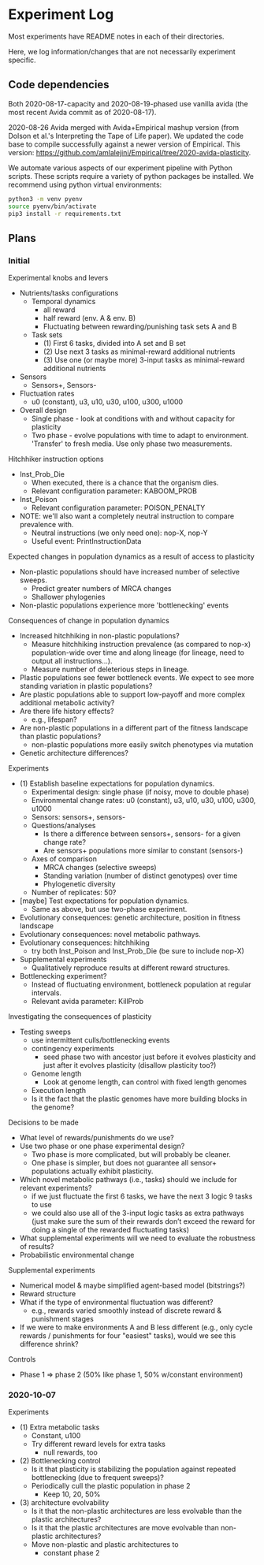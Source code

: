 # Experiment Log

Most experiments have README notes in each of their directories.

Here, we log information/changes that are not necessarily experiment specific.

## Code dependencies

Both 2020-08-17-capacity and 2020-08-19-phased use vanilla avida (the most recent Avida commit as of 2020-08-17).

2020-08-26 Avida merged with Avida+Empirical mashup version (from Dolson et al.'s Interpreting the Tape
of Life paper). We updated the code base to compile successfully against a newer version of Empirical.
This version: <https://github.com/amlalejini/Empirical/tree/2020-avida-plasticity>.

We automate various aspects of our experiment pipeline with Python scripts. These scripts require a variety of python packages be installed. We recommend using python virtual environments:

```bash
python3 -m venv pyenv
source pyenv/bin/activate
pip3 install -r requirements.txt
```

## Plans

### Initial

Experimental knobs and levers

- Nutrients/tasks configurations
  - Temporal dynamics
    - all reward
    - half reward (env. A & env. B)
    - Fluctuating between rewarding/punishing task sets A and B
  - Task sets
    - (1) First 6 tasks, divided into A set and B set
    - (2) Use next 3 tasks as minimal-reward additional nutrients
    - (3) Use one (or maybe more) 3-input tasks as minimal-reward additional nutrients
- Sensors
  - Sensors+, Sensors-
- Fluctuation rates
  - u0 (constant), u3, u10, u30, u100, u300, u1000
- Overall design
  - Single phase - look at conditions with and without capacity for plasticity
  - Two phase - evolve populations with time to adapt to environment. 'Transfer' to fresh media.
    Use only phase two measurements.

Hitchhiker instruction options

- Inst_Prob_Die
  - When executed, there is a chance that the organism dies.
  - Relevant configuration parameter: KABOOM_PROB
- Inst_Poison
  - Relevant configuration parameter: POISON_PENALTY
- NOTE: we'll also want a completely neutral instruction to compare prevalence with.
  - Neutral instructions (we only need one): nop-X, nop-Y
  - Useful event: PrintInstructionData

Expected changes in population dynamics as a result of access to plasticity

- Non-plastic populations should have increased number of selective sweeps.
  - Predict greater numbers of MRCA changes
  - Shallower phylogenies
- Non-plastic populations experience more 'bottlenecking' events

Consequences of change in population dynamics

- Increased hitchhiking in non-plastic populations?
  - Measure hitchhiking instruction prevalence (as compared to nop-x) population-wide over time and
    along lineage (for lineage, need to output all instructions...).
  - Measure number of deleterious steps in lineage.
- Plastic populations see fewer bottleneck events. We expect to see more standing variation in
  plastic populations?
- Are plastic populations able to support low-payoff and more complex additional metabolic activity?
- Are there life history effects?
  - e.g., lifespan?
- Are non-plastic populations in a different part of the fitness landscape than plastic populations?
  - non-plastic populations more easily switch phenotypes via mutation
- Genetic architecture differences?

Experiments

- (1) Establish baseline expectations for population dynamics.
  - Experimental design: single phase (if noisy, move to double phase)
  - Environmental change rates: u0 (constant), u3, u10, u30, u100, u300, u1000
  - Sensors: sensors+, sensors-
  - Questions/analyses
    - Is there a difference between sensors+, sensors- for a given change rate?
    - Are sensors+ populations more similar to constant (sensors-)
  - Axes of comparison
    - MRCA changes (selective sweeps)
    - Standing variation (number of distinct genotypes) over time
    - Phylogenetic diversity
  - Number of replicates: 50?
- [maybe] Test expectations for population dynamics.
  - Same as above, but use two-phase experiment.
- Evolutionary consequences: genetic architecture, position in fitness landscape
- Evolutionary consequences: novel metabolic pathways.
- Evolutionary consequences: hitchhiking
  - try both Inst_Poison and Inst_Prob_Die (be sure to include nop-X)
- Supplemental experiments
  - Qualitatively reproduce results at different reward structures.
- Bottlenecking experiment?
  - Instead of fluctuating environment, bottleneck population at regular intervals.
  - Relevant avida parameter: KillProb

Investigating the consequences of plasticity

- Testing sweeps
  - use intermittent culls/bottlenecking events
  - contingency experiments
    - seed phase two with ancestor just before it evolves plasticity and just after it evolves plasticity (disallow plasticity too?)
  - Genome length
    - Look at genome length, can control with fixed length genomes
  - Execution length
  - Is it the fact that the plastic genomes have more building blocks in the genome?

Decisions to be made

- What level of rewards/punishments do we use?
- Use two phase or one phase experimental design?
  - Two phase is more complicated, but will probably be cleaner.
  - One phase is simpler, but does not guarantee all sensor+ populations actually exhibit plasticity.
- Which novel metabolic pathways (i.e., tasks) should we include for relevant experiments?
  - if we just fluctuate the first 6 tasks, we have the next 3 logic 9 tasks to use
  - we could also use all of the 3-input logic tasks as extra pathways (just make sure the sum of their rewards don’t exceed the reward for doing a single of the rewarded fluctuating tasks)
- What supplemental experiments will we need to evaluate the robustness of results?
- Probabilistic environmental change

Supplemental experiments

- Numerical model & maybe simplified agent-based model (bitstrings?)
- Reward structure
- What if the type of environmental fluctuation was different?
  - e.g., rewards varied smoothly instead of discrete reward & punishment stages
- If we were to make environments A and B less different (e.g., only cycle rewards / punishments for four "easiest" tasks), would we see this difference shrink?

Controls

- Phase 1 => phase 2 (50% like phase 1, 50% w/constant environment)

### 2020-10-07

Experiments

- (1) Extra metabolic tasks
  - Constant, u100
  - Try different reward levels for extra tasks
    - null rewards, too
- (2) Bottlenecking control
  - Is it that plasticity is stabilizing the population against repeated bottlenecking (due to frequent sweeps)?
  - Periodically cull the plastic population in phase 2
    - Keep 10, 20, 50%
- (3) architecture evolvability
  - Is it that the non-plastic architectures are less evolvable than the plastic architectures?
  - Is it that the plastic architectures are move evolvable than non-plastic architectures?
  - Move non-plastic and plastic architectures to
    - constant phase 2